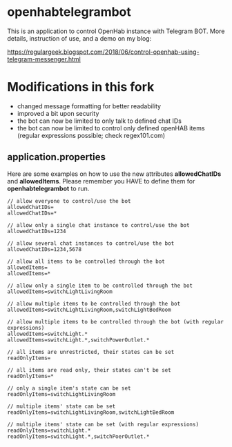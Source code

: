 # openhabtelegrambot

This is an application to control OpenHab instance with Telegram BOT.
More details, instruction of use, and a demo on my blog:

https://regulargeek.blogspot.com/2018/06/control-openhab-using-telegram-messenger.html

# Modifications in this fork
 - changed message formatting for better readability
 - improved a bit upon security
 - the bot can now be limited to only talk to defined chat IDs
 - the bot can now be limited to control only defined openHAB items (regular expressions possible; check regex101.com)
 
## application.properties

Here are some examples on how to use the new attributes __allowedChatIDs__ and __allowedItems__. Please remember you HAVE to define them for __openhabtelegrambot__ to run.

```
// allow everyone to control/use the bot
allowedChatIDs=
allowedChatIDs=*

// allow only a single chat instance to control/use the bot
allowedChatIDs=1234

// allow several chat instances to control/use the bot
allowedChatIDs=1234,5678

// allow all items to be controlled through the bot
allowedItems=
allowedItems=*

// allow only a single item to be controlled through the bot
allowedItems=switchLightLivingRoom

// allow multiple items to be controlled through the bot
allowedItems=switchLightLivingRoom,switchLightBedRoom

// allow multiple items to be controlled through the bot (with regular expressions)
allowedItems=switchLight.*
allowedItems=switchLight.*,switchPowerOutlet.*

// all items are unrestricted, their states can be set
readOnlyItems=

// all items are read only, their states can't be set
readOnlyItems=*

// only a single item's state can be set
readOnlyItems=switchLightLivingRoom

// multiple items' state can be set
readOnlyItems=switchLightLivingRoom,switchLightBedRoom

// multiple items' state can be set (with regular expressions)
readOnlyItems=switchLight.*
readOnlyItems=switchLight.*,switchPoerOutlet.*

```
